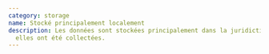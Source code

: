 ```yaml
---
category: storage
name: Stocké principalement localement
description: Les données sont stockées principalement dans la juridiction où
  elles ont été collectées.
---
```

